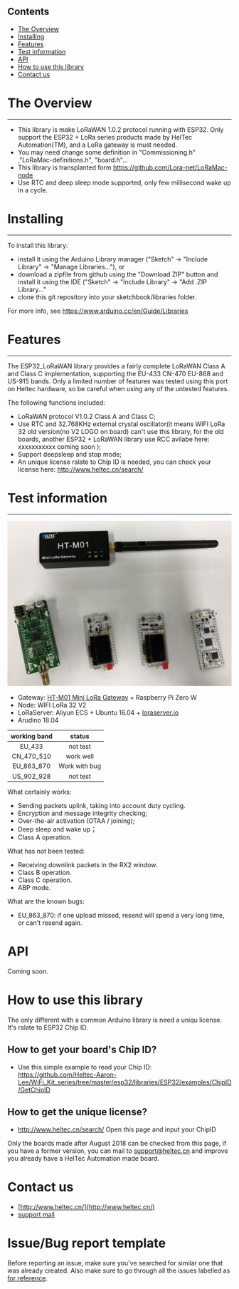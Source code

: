 ## Contents
- [The Overview](#the-overview)
- [Installing](#installing)
- [Features](#features)
- [Test information](#test-information)
- [API](#api)
- [How to use this library](#how-to-use-this-library)
- [Contact us](#contact-us)

# The Overview
----------
- This library is make LoRaWAN 1.0.2 protocol running with ESP32. Only support the ESP32 + LoRa series products made by HelTec Automation(TM), and a LoRa gateway is must needed.
- You may need change some definition in "Commissioning.h" ,"LoRaMac-definitions.h", "board.h"...
- This library is transplanted form https://github.com/Lora-net/LoRaMac-node
- Use RTC and deep sleep mode supported, only few millisecond wake up in a cycle.


# Installing
----------
To install this library:

- install it using the Arduino Library manager ("Sketch" -> "Include Library" -> "Manage Libraries..."), or
- download a zipfile from github using the "Download ZIP" button and install it using the IDE ("Sketch" -> "Include Library" -> "Add .ZIP Library..."
- clone this git repository into your sketchbook/libraries folder.

For more info, see https://www.arduino.cc/en/Guide/Libraries

# Features
----------
The ESP32_LoRaWAN library provides a fairly complete LoRaWAN Class A and Class C implementation, supporting the EU-433 CN-470 EU-868 and US-915 bands. Only a limited number of features was tested using this port on Heltec hardware, so be careful when using any of the untested features.

The following functions included:
 - LoRaWAN protocol V1.0.2 Class A and Class C;
 - Use RTC and 32.768KHz external crystal oscillator(it means WIFI LoRa 32 old version(no V2 LOGO on board) can't use this library, for the old boards, another ESP32 + LoRaWAN library use RCC avilabe here: xxxxxxxxxxx coming soon );
 - Support deepsleep and stop mode;
 - An unique license ralate to Chip ID is needed, you can check your license here: http://www.heltec.cn/search/

# Test information
----------
![](https://github.com/solotaker/Picture/blob/master/TestHardware.jpg)
 - Gateway: [HT-M01 Mini LoRa Gateway](http://www.heltec.cn/project/ht-m01-lora-gateway/?lang=en) + Raspberry Pi Zero W
 - Node: WIFI LoRa 32 V2
 - LoRaServer: Aliyun ECS + Ubuntu 16.04 + [loraserver.io](https://www.loraserver.io/)
 - Arudino 18.04

| working band | status |
| :----------------: | :------------:|
| EU_433 | not test |
| CN_470_510 | work well |
| EU_863_870 | Work with bug |
| US_902_928 | not test |

What certainly works:
 - Sending packets uplink, taking into account duty cycling.
 - Encryption and message integrity checking;
 - Over-the-air activation (OTAA / joining);
 - Deep sleep and wake up；
 - Class A operation.

What has not been tested:
 - Receiving downlink packets in the RX2 window.
 - Class B operation.
 - Class C operation.
 - ABP mode.
 
What are the known bugs:
 - EU_863_870: if one upload missed, resend will spend a very long time, or can't resend again.

# API
Coming soon.

# How to use this library
The only different with a common Arduino library is need a uniqu license. It's ralate to ESP32 Chip ID.

## How to get your board's Chip ID?
 - Use this simple example to read your Chip ID: https://github.com/Heltec-Aaron-Lee/WiFi_Kit_series/tree/master/esp32/libraries/ESP32/examples/ChipID/GetChipID

## How to get the unique license?
 - http://www.heltec.cn/search/ Open this page and input your ChipID

Only the boards made after August 2018 can be checked from this page, if you have a former version, you can mail to support@heltec.cn and improve you already have a HelTec Automation made board.


# Contact us
- [http://www.heltec.cn/](http://www.heltec.cn/)
- [support mail](mailto:support@heltec.cn)

# Issue/Bug report template
Before reporting an issue, make sure you've searched for similar one that was already created. Also make sure to go through all the issues labelled as [for reference](https://github.com/HelTecAutomation/ESP32_LoRaWAN/issues).     
  
